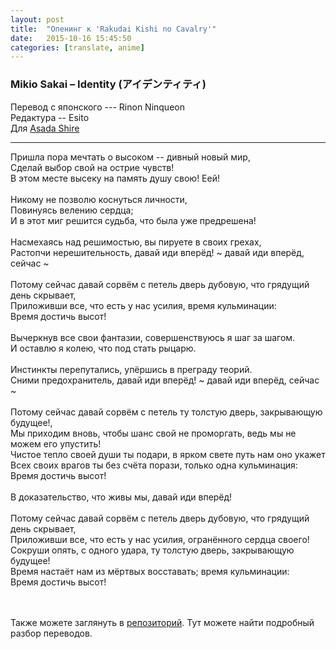 ```yaml
---
layout: post
title:  "Опенинг к 'Rakudai Kishi no Cavalry'"
date:   2015-10-16 15:45:50
categories: [translate, anime]
---
```

<div class="modal fade" id="myModal" tabindex="-1" role="dialog" aria-labelledby="myModalLabel" aria-hidden="true">
      <div class="modal-dialog">
        <div class="modal-content">
		<center>
          <div class="modal-body">               
          </div>
		</center>
        </div><!-- /.modal-content -->
      </div><!-- /.modal-dialog -->
    </div><!-- /.modal -->

<div class="thumbnails">
</div>

### Mikio Sakai &ndash; Identity (アイデンティティ)

Перевод с японского --- Rinon Ninqueon<br>
Редактура -- Esito<br>
Для <a href="http://vk.com/id308999046">Asada Shire</a><br>
<hr>
Пришла пора мечтать о высоком -- дивный новый мир,<br>
Сделай выбор свой на острие чувств!<br>
В этом месте высеку на память душу свою! Еей!<br>
<br>
Никому не позволю коснуться личности,<br>
Повинуясь велению сердца;<br>
И в этот миг решится судьба, что была уже предрешена!<br>
<br>
Насмехаясь над решимостью, вы пируете в своих грехах,<br>
Растопчи нерешительность, давай иди вперёд! ~ давай иди вперёд, сейчас ~<br>
<br>
Потому сейчас давай сорвём с петель дверь дубовую, что грядущий день скрывает,<br>
Приложивши все, что есть у нас усилия, время кульминации:<br>
Время достичь высот!<br>
<br>
Вычеркнув все свои фантазии, совершенствуюсь я шаг за шагом.<br>
И оставлю я колею, что под стать рыцарю.<br>
<br>
Инстинкты перепутались, упёршись в преграду теорий.<br>
Сними предохранитель, давай иди вперёд! ~ давай иди вперёд, сейчас ~<br>
<br>
Потому сейчас давай сорвём с петель ту толстую дверь, закрывающую будущее!,<br>
Мы приходим вновь, чтобы шанс свой не проморгать, ведь мы не можем его упустить!<br>
Чистое тепло своей души ты подари, в ярком свете путь нам оно укажет<br>
Всех своих врагов ты без счёта порази, только одна кульминация:<br>
Время достичь высот!<br>
<br>
В доказательство, что живы мы, давай иди вперёд!<br>
<br>
Потому сейчас давай сорвём с петель дверь дубовую, что грядущий день скрывает,<br>
Приложивши все, что есть у нас усилия, огранённого сердца своего!<br>
Сокруши опять, с одного удара, ту толстую дверь, закрывающую будущее!<br>
Время настаёт нам из мёртвых восставать; время кульминации:<br>
Время достичь высот!<br>
<br>
<br><p>Также можете заглянуть в <a href="https://github.com/RinonNinqueon/source/tree/master/translate">репозиторий</a>. Тут можете найти подробный разбор переводов.</p>
<br><br><br><br><br>